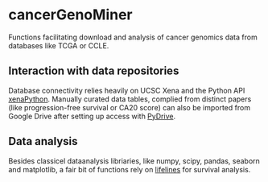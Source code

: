 # cancerGenoMiner
Functions facilitating download and analysis of cancer genomics data from databases like TCGA or CCLE.

## Interaction with data repositories
Database connectivity relies heavily on UCSC Xena and the Python API [xenaPython](https://github.com/ucscXena/xenaPython). Manually curated data tables, complied from distinct papers (like progression-free survival or CA20 score) can also be imported from Google Drive after setting up access with [PyDrive](https://pythonhosted.org/PyDrive/).

## Data analysis
Besides classicel dataanalysis libriaries, like numpy, scipy, pandas, seaborn and matplotlib, a fair bit of functions rely on [lifelines](https://github.com/CamDavidsonPilon/lifelines) for survival analysis.
